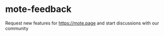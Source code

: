 # mote-feedback
Request new features for https://mote.page and start discussions with our community
